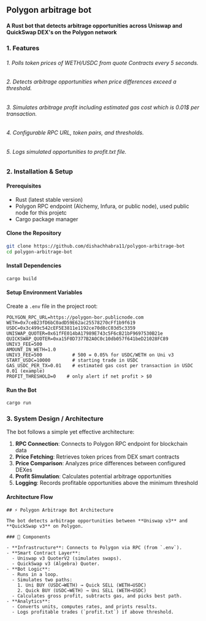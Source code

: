 ## Polygon arbitrage bot

#### A Rust bot that detects arbitrage opportunities across Uniswap and QuickSwap DEX's on the Polygon network

### 1. Features
###### 1. Polls token prices of WETH/USDC from quote Contracts every 5 seconds.
###### 2. Detects arbitrage opportunities when price differences exceed a threshold.
###### 3. Simulates arbitrage profit including estimated gas cost which is 0.01$ per transaction.
###### 4. Configurable RPC URL, token pairs, and thresholds.
###### 5. Logs simulated opportunities to profit.txt file.


### 2. Installation & Setup

#### Prerequisites
- Rust (latest stable version)
- Polygon RPC endpoint (Alchemy, Infura, or public node), used public node for this projetc
- Cargo package manager

#### Clone the Repository
```bash
git clone https://github.com/dishachhabra11/polygon-arbitrage-bot
cd polygon-arbitrage-bot
```

#### Install Dependencies
```bash
cargo build
```

#### Setup Environment Variables
Create a `.env` file in the project root:

```env
POLYGON_RPC_URL=https://polygon-bor.publicnode.com
WETH=0x7ceB23fD6bC0adD59E62ac25578270cFf1b9f619
USDC=0x3c499c542cEF5E3811e1192ce70d8cC03d5c3359
UNISWAP_QUOTER=0x61fFE014bA17989E743c5F6cB21bF9697530B21e
QUICKSWAP_QUOTER=0xa15F0D7377B2A0C0c10db057f641beD21028FC89
UNIV3_FEE=500
AMOUNT_IN_WETH=1.0
UNIV3_FEE=500           # 500 = 0.05% for USDC/WETH on Uni v3
START_USDC=10000        # starting trade in USDC
GAS_USDC_PER_TX=0.01    # estimated gas cost per transaction in USDC 0.01 (example)
PROFIT_THRESHOLD=0    # only alert if net profit > $0
```


#### Run the Bot
```bash
cargo run
```

### 3. System Design / Architecture

The bot follows a simple yet effective architecture:

1. **RPC Connection**: Connects to Polygon RPC endpoint for blockchain data
2. **Price Fetching**: Retrieves token prices from DEX smart contracts
3. **Price Comparison**: Analyzes price differences between configured DEXes
4. **Profit Simulation**: Calculates potential arbitrage opportunities
5. **Logging**: Records profitable opportunities above the minimum threshold

#### Architecture Flow
```
## ⚡ Polygon Arbitrage Bot Architecture

The bot detects arbitrage opportunities between **Uniswap v3** and **QuickSwap v3** on Polygon.

### 🔹 Components

- **Infrastructure**: Connects to Polygon via RPC (from `.env`).
- **Smart Contract Layer**:  
  - Uniswap v3 QuoterV2 (simulates swaps).  
  - QuickSwap v3 (Algebra) Quoter.  
- **Bot Logic**:  
  - Runs in a loop.  
  - Simulates two paths:
    1. Uni BUY (USDC→WETH) → Quick SELL (WETH→USDC)  
    2. Quick BUY (USDC→WETH) → Uni SELL (WETH→USDC)  
  - Calculates gross profit, subtracts gas, and picks best path.
- **Analytics**:  
  - Converts units, computes rates, and prints results.  
  - Logs profitable trades (`profit.txt`) if above threshold.

```





